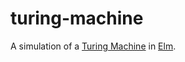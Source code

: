 # turing-machine
A simulation of a [Turing Machine][tm] in [Elm][elm].

[tm]: https://en.wikipedia.org/wiki/Turing_machine
[elm]: http://elm-lang.org/
